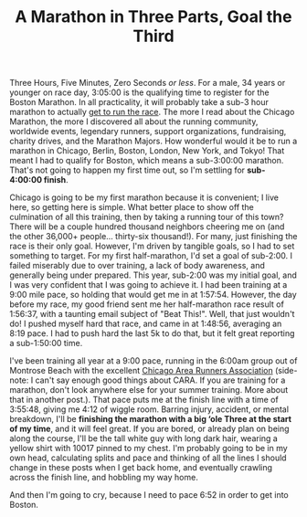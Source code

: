 ﻿---
layout: post
title: A Marathon in Three Parts, Goal the Third
---

Three Hours, Five Minutes, Zero Seconds _or less_. For a male, 34 years or younger on race day, 3:05:00 is the qualifying time to register for the
Boston Marathon. In all practicality, it will probably take a sub-3 hour marathon to actually [get to run the race](http://www.baa.org/races/boston-marathon/participant-information/qualifying/qualifying-standards.aspx).
The more I read about the Chicago Marathon, the more I discovered all about the running community, worldwide events, legendary runners, support
organizations, fundraising, charity drives, and the Marathon Majors. How wonderful would it be to run a marathon in Chicago, Berlin,
Boston, London, New York, and Tokyo! That meant I had to qualify for Boston, which means a sub-3:00:00 marathon. That's not going to
happen my first time out, so I'm settling for **sub-4:00:00 finish**.

Chicago is going to be my first marathon because it is convenient; I live here, so getting here is simple. What better place to show off
the culmination of all this training, then by taking a running tour of this town? There will be a couple hundred thousand neighbors cheering
me on (and the other 36,000+ people… thirty-six thousand!). For many, just finishing the race is their only goal. However, I'm driven by tangible
goals, so I had to set something to target. For my first half-marathon, I'd set a goal of sub-2:00. I failed miserably due to over training, a
lack of body awareness, and generally being under prepared. This year, sub-2:00 was my initial goal, and I was very confident that I was going to
achieve it. I had been training at a 9:00 mile pace, so holding that would get me in at 1:57:54. However, the day before my race, my good friend
sent me her half-marathon race result of 1:56:37, with a taunting email subject of "Beat This!". Well, that just wouldn't do! I pushed myself
hard that race, and came in at 1:48:56, averaging an 8:19 pace. I had to push hard the last 5k to do that, but it felt great reporting a sub-1:50:00 time.

I've been training all year at a 9:00 pace, running in the 6:00am group out of Montrose Beach with the excellent
[Chicago Area Runners Association](http://cararuns.org/) (side-note: I can't say enough good things about CARA. If you are training for a marathon,
don't look anywhere else for your summer training. More about that in another post.). That pace puts me at the finish line with a time of
3:55:48, giving me 4:12 of wiggle room. Barring injury, accident, or mental breakdown, I'll be **finishing the marathon with a big ‘ole Three at
the start of my time**, and it will feel great. If you are bored, or already plan on being along the course, I'll be the tall white guy with long
dark hair, wearing a yellow shirt with 10017 pinned to my chest. I'm probably going to be in my own head, calculating splits and pace and thinking
of all the lines I should change in these posts when I get back home, and eventually crawling across the finish line, and hobbling my way home.

And then I'm going to cry, because I need to pace 6:52 in order to get into Boston.